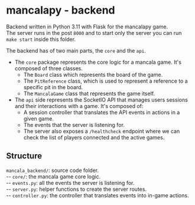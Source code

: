 # mancalapy - backend

Backend written in Python 3.11 with Flask for the mancalapy game.  
The server runs in the post `8000` and to start only the server you can run `make start` inside this folder.

The backend has of two main parts, the `core` and the `api`.  
* The `core` package represents the core logic for a mancala game. It's composed of three classes.
  * The `Board` class which represents the board of the game.
  * The `PitReference` class, which is used to represent a reference to a specific pit in the board.
  * The `MancalaGame` class that represents the game itself.
* The `api` side represents the SocketIO API that manages users sessions and their interactions with a game. It's composed of:
  * A session controller that translates the API events in actions in a given game.
  * The events that the server is listening for.
  * The server also exposes a `/healthcheck` endpoint where we can check the list of players connected and the active games.

## Structure
`mancala_backend/`: source code folder.  
-- `core/`: the mancala game core logic.  
-- `events.py`: all the events the server is listening for.  
-- `server.py`: helper functions to create the server routes.  
-- `controller.py`: the controller that translates events into in-game actions.
